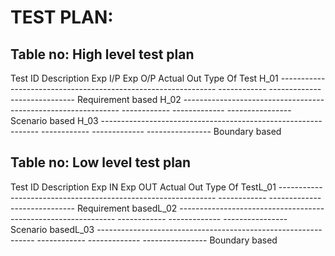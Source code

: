 # TEST PLAN:
## Table no: High level test plan
Test ID	                    Description	                               Exp I/P	      Exp O/P       	Actual Out	Type Of Test H_01	--------------------------------------------------------------	------------	-------------	----------------	Requirement based H_02	--------------------------------------------------------------	------------	-------------	----------------	Scenario based H_03	--------------------------------------------------------------	------------	-------------	----------------	Boundary based
## Table no: Low level test plan
Test ID	                  Description	                                    Exp IN	    Exp OUT        Actual Out      Type Of TestL_01	--------------------------------------------------------------	------------	-------------	----------------	Requirement basedL_02	--------------------------------------------------------------	------------	-------------	----------------	Scenario basedL_03	--------------------------------------------------------------	------------	-------------	----------------	Boundary based
